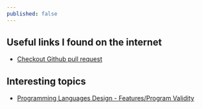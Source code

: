 ```yaml
---
published: false
---
```

## Useful links I found on the internet

- [Checkout Github pull request](https://gist.github.com/piscisaureus/3342247)

## Interesting topics

- [Programming Languages Design - Features/Program Validity](http://blog.ploeh.dk/2015/04/13/less-is-more-language-features/)
